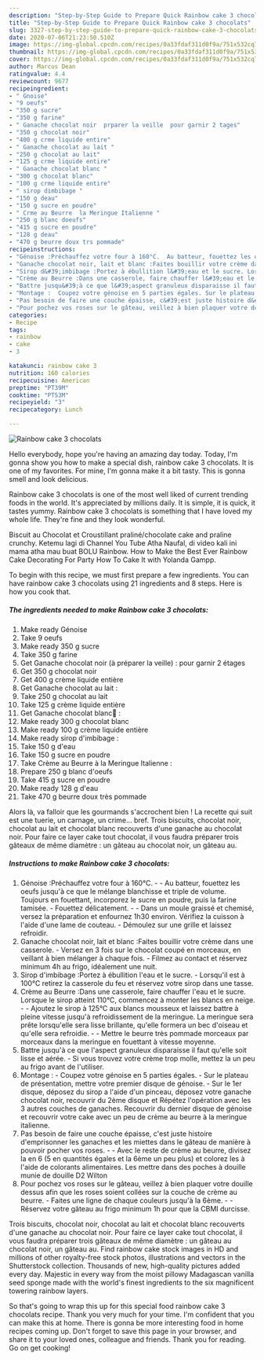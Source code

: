```yaml
---
description: "Step-by-Step Guide to Prepare Quick Rainbow cake 3 chocolats"
title: "Step-by-Step Guide to Prepare Quick Rainbow cake 3 chocolats"
slug: 3327-step-by-step-guide-to-prepare-quick-rainbow-cake-3-chocolats
date: 2020-07-06T21:23:50.510Z
image: https://img-global.cpcdn.com/recipes/0a33fdaf311d0f9a/751x532cq70/rainbow-cake-3-chocolats-photo-principale-de-la-recette.jpg
thumbnail: https://img-global.cpcdn.com/recipes/0a33fdaf311d0f9a/751x532cq70/rainbow-cake-3-chocolats-photo-principale-de-la-recette.jpg
cover: https://img-global.cpcdn.com/recipes/0a33fdaf311d0f9a/751x532cq70/rainbow-cake-3-chocolats-photo-principale-de-la-recette.jpg
author: Marcus Dean
ratingvalue: 4.4
reviewcount: 9677
recipeingredient:
- " Gnoise"
- "9 oeufs"
- "350 g sucre"
- "350 g farine"
- " Ganache chocolat noir  prparer la veille  pour garnir 2 tages"
- "350 g chocolat noir"
- "400 g crme liquide entire"
- " Ganache chocolat au lait "
- "250 g chocolat au lait"
- "125 g crme liquide entire"
- " Ganache chocolat blanc "
- "300 g chocolat blanc"
- "100 g crme liquide entire"
- " sirop dimbibage "
- "150 g deau"
- "150 g sucre en poudre"
- " Crme au Beurre  la Meringue Italienne "
- "250 g blanc doeufs"
- "415 g sucre en poudre"
- "128 g deau"
- "470 g beurre doux trs pommade"
recipeinstructions:
- "Génoise :Préchauffez votre four à 160°C.  Au batteur, fouettez les oeufs jusqu&#39;à ce que le mélange blanchisse et triple de volume. Toujours en fouettant, incorporez le sucre en poudre, puis la farine tamisée. Fouettez délicatement.  Dans un moule graissé et chemisé, versez la préparation et enfournez 1h30 environ. Vérifiez la cuisson à l&#39;aide d&#39;une lame de couteau. Démoulez sur une grille et laissez refroidir."
- "Ganache chocolat noir, lait et blanc :Faites bouillir votre crème dans une casserole. Versez en 3 fois sur le chocolat coupé en morceaux, en veillant à bien mélanger à chaque fois. Filmez au contact et réservez minimum 4h au frigo, idéalement une nuit."
- "Sirop d&#39;imbibage :Portez à ébullition l&#39;eau et le sucre. Lorsqu&#39;il est à 100°C retirez la casserole du feu et réservez votre sirop dans une tasse."
- "Crème au Beurre :Dans une casserole, faire chauffer l&#39;eau et le sucre. Lorsque le sirop atteint 110°C, commencez à monter les blancs en neige.  Ajoutez le sirop à 125°C aux blancs mousseux et laissez battre à pleine vitesse jusqu&#39;à refroidissement de la meringue. La meringue sera prête lorsqu&#39;elle sera lisse brillante, qu&#39;elle formera un bec d&#39;oiseau et qu&#39;elle sera refroidie.  Mettre le beurre très pommade morceaux par morceaux dans la meringue en fouettant à vitesse moyenne."
- "Battre jusqu&#39;à ce que l&#39;aspect granuleux disparaisse il faut qu&#39;elle soit lisse et aérée. Si vous trouvez votre crème trop molle, mettez la un peu au frigo avant de l&#39;utiliser."
- "Montage :  Coupez votre génoise en 5 parties égales. Sur le plateau de présentation, mettre votre premier disque de génoise. Sur le 1er disque, déposez du sirop a l&#39;aide d&#39;un pinceau, déposez votre ganache chocolat noir, recouvrir du 2ème disque et Répétez l&#39;opération avec les 3 autres couches de ganaches. Recouvrir du dernier disque de génoise et recouvrir votre cake avec un peu de crème au beurre à la meringue italienne."
- "Pas besoin de faire une couche épaisse, c&#39;est juste histoire d&#39;emprisonner les ganaches et les miettes dans le gâteau de manière à pouvoir pocher vos roses.  Avec le reste de crème au beurre, divisez la en 6 (5 en quantités égales et la 6ème un peu plus) et colorez les à l&#39;aide de colorants alimentaires. Les mettre dans des poches à douille munie de douille D2 Wilton"
- "Pour pochez vos roses sur le gâteau, veillez à bien plaquer votre douille dessus afin que les roses soient collées sur la couche de crème au beurre. Faites une ligne de chaque couleurs jusqu&#39;à la 6ème.  Réservez votre gâteau au frigo minimum 1h pour que la CBMI durcisse."
categories:
- Recipe
tags:
- rainbow
- cake
- 3

katakunci: rainbow cake 3 
nutrition: 160 calories
recipecuisine: American
preptime: "PT39M"
cooktime: "PT53M"
recipeyield: "3"
recipecategory: Lunch

---
```



![Rainbow cake 3 chocolats](https://img-global.cpcdn.com/recipes/0a33fdaf311d0f9a/751x532cq70/rainbow-cake-3-chocolats-photo-principale-de-la-recette.jpg)

Hello everybody, hope you're having an amazing day today. Today, I'm gonna show you how to make a special dish, rainbow cake 3 chocolats. It is one of my favorites. For mine, I'm gonna make it a bit tasty. This is gonna smell and look delicious.

Rainbow cake 3 chocolats is one of the most well liked of current trending foods in the world. It's appreciated by millions daily. It is simple, it is quick, it tastes yummy. Rainbow cake 3 chocolats is something that I have loved my whole life. They're fine and they look wonderful.

Biscuit au Chocolat et Croustillant praliné/chocolate cake and praline crunchy. Ketemu lagi di Channel You Tube Atha Naufal, di video kali ini mama atha mau buat BOLU Rainbow. How to Make the Best Ever Rainbow Cake Decorating For Party How To Cake It with Yolanda Gampp.


To begin with this recipe, we must first prepare a few ingredients. You can have rainbow cake 3 chocolats using 21 ingredients and 8 steps. Here is how you cook that.

<!--inarticleads1-->

##### The ingredients needed to make Rainbow cake 3 chocolats:

1. Make ready  Génoise
1. Take 9 oeufs
1. Make ready 350 g sucre
1. Take 350 g farine
1. Get  Ganache chocolat noir (à préparer la veille) : pour garnir 2 étages
1. Get 350 g chocolat noir
1. Get 400 g crème liquide entière
1. Get  Ganache chocolat au lait :
1. Take 250 g chocolat au lait
1. Take 125 g crème liquide entière
1. Get  Ganache chocolat blanc🍫 :
1. Make ready 300 g chocolat blanc
1. Make ready 100 g crème liquide entière
1. Make ready  sirop d&#39;imbibage :
1. Take 150 g d&#39;eau
1. Take 150 g sucre en poudre
1. Take  Crème au Beurre à la Meringue Italienne :
1. Prepare 250 g blanc d&#39;oeufs
1. Take 415 g sucre en poudre
1. Make ready 128 g d&#39;eau
1. Take 470 g beurre doux très pommade


Alors là, va falloir que les gourmands s&#39;accrochent bien ! La recette qui suit est une tuerie, un carnage, un crime… bref. Trois biscuits, chocolat noir, chocolat au lait et chocolat blanc recouverts d&#39;une ganache au chocolat noir. Pour faire ce layer cake tout chocolat, il vous faudra préparer trois gâteaux de même diamètre : un gâteau au chocolat noir, un gâteau au. 

<!--inarticleads2-->

##### Instructions to make Rainbow cake 3 chocolats:

1. Génoise :Préchauffez votre four à 160°C. -  - Au batteur, fouettez les oeufs jusqu&#39;à ce que le mélange blanchisse et triple de volume. Toujours en fouettant, incorporez le sucre en poudre, puis la farine tamisée. - Fouettez délicatement. -  - Dans un moule graissé et chemisé, versez la préparation et enfournez 1h30 environ. Vérifiez la cuisson à l&#39;aide d&#39;une lame de couteau. - Démoulez sur une grille et laissez refroidir.
1. Ganache chocolat noir, lait et blanc :Faites bouillir votre crème dans une casserole. - Versez en 3 fois sur le chocolat coupé en morceaux, en veillant à bien mélanger à chaque fois. - Filmez au contact et réservez minimum 4h au frigo, idéalement une nuit.
1. Sirop d&#39;imbibage :Portez à ébullition l&#39;eau et le sucre. - Lorsqu&#39;il est à 100°C retirez la casserole du feu et réservez votre sirop dans une tasse.
1. Crème au Beurre :Dans une casserole, faire chauffer l&#39;eau et le sucre. Lorsque le sirop atteint 110°C, commencez à monter les blancs en neige. -  - Ajoutez le sirop à 125°C aux blancs mousseux et laissez battre à pleine vitesse jusqu&#39;à refroidissement de la meringue. La meringue sera prête lorsqu&#39;elle sera lisse brillante, qu&#39;elle formera un bec d&#39;oiseau et qu&#39;elle sera refroidie. -  - Mettre le beurre très pommade morceaux par morceaux dans la meringue en fouettant à vitesse moyenne.
1. Battre jusqu&#39;à ce que l&#39;aspect granuleux disparaisse il faut qu&#39;elle soit lisse et aérée. - Si vous trouvez votre crème trop molle, mettez la un peu au frigo avant de l&#39;utiliser.
1. Montage :  - Coupez votre génoise en 5 parties égales. - Sur le plateau de présentation, mettre votre premier disque de génoise. - Sur le 1er disque, déposez du sirop a l&#39;aide d&#39;un pinceau, déposez votre ganache chocolat noir, recouvrir du 2ème disque et Répétez l&#39;opération avec les 3 autres couches de ganaches. Recouvrir du dernier disque de génoise et recouvrir votre cake avec un peu de crème au beurre à la meringue italienne.
1. Pas besoin de faire une couche épaisse, c&#39;est juste histoire d&#39;emprisonner les ganaches et les miettes dans le gâteau de manière à pouvoir pocher vos roses. -  - Avec le reste de crème au beurre, divisez la en 6 (5 en quantités égales et la 6ème un peu plus) et colorez les à l&#39;aide de colorants alimentaires. Les mettre dans des poches à douille munie de douille D2 Wilton
1. Pour pochez vos roses sur le gâteau, veillez à bien plaquer votre douille dessus afin que les roses soient collées sur la couche de crème au beurre. - Faites une ligne de chaque couleurs jusqu&#39;à la 6ème. -  - Réservez votre gâteau au frigo minimum 1h pour que la CBMI durcisse.


Trois biscuits, chocolat noir, chocolat au lait et chocolat blanc recouverts d&#39;une ganache au chocolat noir. Pour faire ce layer cake tout chocolat, il vous faudra préparer trois gâteaux de même diamètre : un gâteau au chocolat noir, un gâteau au. Find rainbow cake stock images in HD and millions of other royalty-free stock photos, illustrations and vectors in the Shutterstock collection. Thousands of new, high-quality pictures added every day. Majestic in every way from the moist pillowy Madagascan vanilla seed sponge made with the world&#39;s finest ingredients to the six magnificent towering rainbow layers. 

So that's going to wrap this up for this special food rainbow cake 3 chocolats recipe. Thank you very much for your time. I'm confident that you can make this at home. There is gonna be more interesting food in home recipes coming up. Don't forget to save this page in your browser, and share it to your loved ones, colleague and friends. Thank you for reading. Go on get cooking!
